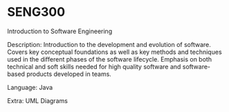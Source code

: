 # SENG300
Introduction to Software Engineering

Description: Introduction to the development and evolution of software. Covers key conceptual foundations as well as key methods and techniques used in the different phases of the software lifecycle. Emphasis on both technical and soft skills needed for high quality software and software-based products developed in teams.

Language: Java

Extra: UML Diagrams
